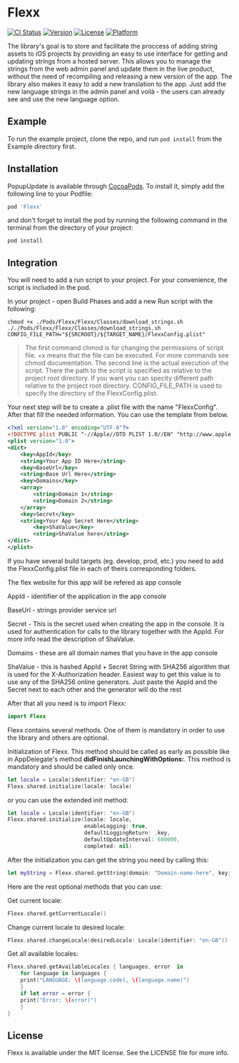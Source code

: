 # Flexx

[![CI Status](https://img.shields.io/travis/nadezhdanikolova/PopupUpdate.svg?style=flat)](https://github.com/scalefocus/Flex-ios/)
[![Version](https://img.shields.io/cocoapods/v/PopupUpdate.svg?style=flat)](https://cocoapods.org/pods/Flexx)
[![License](https://img.shields.io/cocoapods/l/PopupUpdate.svg?style=flat)](https://cocoapods.org/pods/Flexx)
[![Platform](https://img.shields.io/cocoapods/p/PopupUpdate.svg?style=flat)](https://cocoapods.org/pods/Flexx)

The library's goal is to store and facilitate the proccess of adding string assets to iOS projects by providing an easy to use interface for getting and updating strings from a hosted server. This allows you to manage the strings from the web admin panel and update them in the live product, without the need of recompiling and releasing a new version of the app. The library also makes it easy to add a new translation to the app. Just add the new language strings in the admin panel and voilà - the users can already see and use the new language option.

## Example

To run the example project, clone the repo, and run `pod install` from the Example directory first.

## Installation

PopupUpdate is available through [CocoaPods](https://cocoapods.org). To install
it, simply add the following line to your Podfile:

```ruby
pod 'Flexx'
```

and don't forget to install the pod by running the following command in the terminal from the directory of your project:

```
pod install
```

## Integration

You will need to add a run script to your project. For your convenience, the script is included in the pod.

In your project - open Build Phases and add a new Run script with the following:

```
chmod +x ./Pods/Flexx/Flexx/Classes/download_strings.sh
././Pods/Flexx/Flexx/Classes/download_strings.sh
CONFIG_FILE_PATH="${SRCROOT}/${TARGET_NAME}/FlexxConfig.plist"
```

>The first command chmod is for changing the permissions of script file. +x means that the file can be executed. For more commands see chmod documentation. The second line is the actual execution of the script. There the path to the script is specified as relative to the project root directory. If you want you can specity different path relative to the project root directory.
>CONFIG_FILE_PATH is used to specify the directory of the FlexxConfig.plist.


Your next step will be to create a .plist file with the name "FlexxConfig".
After that fill the needed information. You can use the template from below.

```xml
<?xml version="1.0" encoding="UTF-8"?>
<!DOCTYPE plist PUBLIC "-//Apple//DTD PLIST 1.0//EN" "http://www.apple.com/DTDs/PropertyList-1.0.dtd">
<plist version="1.0">
<dict>
	<key>AppId</key>
	<string>Your App ID Here</string>
	<key>BaseUrl</key>
	<string>Base Url Here</string>
	<key>Domains</key>
	<array>
		<string>Domain 1</string>
		<string>Domain 2</string>
	</array>
	<key>Secret</key>
	<string>Your App Secret Here</string>
    	<key>ShaValue</key>
    	<string>ShaValue here</string>
</dict>
</plist>

```

If you have several build targets (eg. develop, prod, etc.) you need to add the FlexxConfig.plist file in each of theirs corresponding folders.

The flex website for this app will be refered as app console

AppId - identifier of the application in the app console

BaseUrl - strings provider service url

Secret - This is the secret used when creating the app in the console. It is used for authentication for calls to the library together with the AppId. For more info read the description of ShaValue.

Domains - these are all domain names that you have in the app console

ShaValue -  this is hashed AppId + Secret String with SHA256 algorithm that is used for the X-Authorization header. Easiest way to get this value is to use any of the SHA256 online generators. Just paste the AppId and the Secret next to each other and the generator will do the rest

After that all you need is to import Flexx:

```swift
import Flexx
```

Flexx contains several methods. One of them is mandatory in order to use the library and others are optional.

Initialization of Flexx. This method should be called as early as possible like in AppDelegate's method **didFinishLaunchingWithOptions:**. This method is mandatory and should be called only once.

```swift
let locale = Locale(identifier: "en-GB")
Flexx.shared.initialize(locale: locale)
```

or you can use the extended init method:

```swift
let locale = Locale(identifier: "en-GB")
Flexx.shared.initialize(locale: locale,
                        enableLogging: true,
                        defaultLoggingReturn: .key,
                        defaultUpdateInterval: 600000,
                        completed: nil)
```

After the initialization you can get the string you need by calling this:

```swift
let myString = Flexx.shared.getString(domain: "Domain-name-here", key: "word-key-here")
```

Here are the rest optional methods that you can use:

Get current locale:
```swift
Flexx.shared.getCurrentLocale()
```

Change current locale to desired locale:
```swift
Flexx.shared.changeLocale(desiredLocale: Locale(identifier: "en-GB"))
```

Get all available locales:
```swift
Flexx.shared.getAvailableLocales { languages, error  in
    for language in languages {
	print("LANGUAGE: \(language.code), \(language.name)")
    }
    if let error = error {
	print("Error: \(error)")
    }
}
```

## License

Flexx is available under the MIT license. See the LICENSE file for more info.
